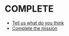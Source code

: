 # COMPLETE

* [Tell us what do you think](../complete/give-feedback/README.md)
* [Complete the mission](../complete/complete-mission/README.md)
